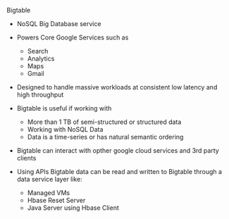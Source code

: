 Bigtable

- NoSQL Big Database service
- Powers Core Google Services such as
    
    - Search
    - Analytics
    - Maps
    - Gmail
- Designed to handle massive workloads at consistent low latency and high throughput
- Bigtable is useful if working with
    
    - More than 1 TB of semi-structured or structured data
    - Working with NoSQL Data
    - Data is a time-series or has natural semantic ordering
- Bigtable can interact with opther google cloud services and 3rd party clients
- Using APIs Bigtable data can be read and written to Bigtable through a data service layer like:
    
    - Managed VMs
    - Hbase Reset Server
    - Java Server using Hbase Client